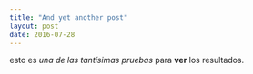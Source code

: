 ```yaml
---
title: "And yet another post"
layout: post
date: 2016-07-28
---
```


esto es _una de las tantísimas pruebas_ para **ver** los resultados. 
